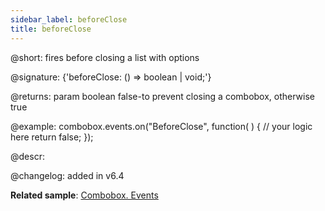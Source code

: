 ```yaml
---
sidebar_label: beforeClose
title: beforeClose
---          
```


@short: fires before closing a list with options

@signature: {'beforeClose: () => boolean | void;'}

@returns:
param 	boolean		false-to prevent closing a combobox, otherwise true

@example:
combobox.events.on("BeforeClose", function( ) {
    // your logic here
    return false;
});



@descr:

@changelog: added in v6.4

**Related sample**: [Combobox. Events](https://snippet.dhtmlx.com/n70eqx5l)